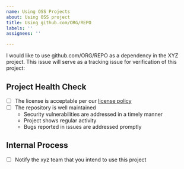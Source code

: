 ```yaml
---
name: Using OSS Projects
about: Using OSS project
title: Using github.com/ORG/REPO
labels: ''
assignees: ''

---
```


I would like to use github.com/ORG/REPO as a dependency in the XYZ project. This issue will serve as a tracking issue for verification of this project:

## Project Health Check

- [ ] The license is acceptable per our [license policy](docs/license-policy.md)
- [ ] The repository is well maintained
   - Security vulnerabilities are addressed in a timely manner
   - Project shows regular activity
   - Bugs reported in issues are addressed promptly

## Internal Process

- [ ] Notify the xyz team that you intend to use this project
